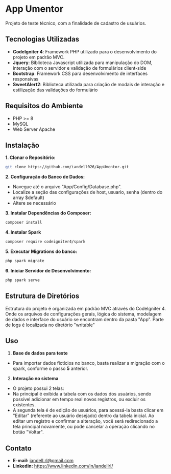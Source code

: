 # App Umentor
Projeto de teste técnico, com a finalidade de cadastro de usuários.

## Tecnologias Utilizadas
- **CodeIgniter 4**: Framework PHP utilizado para o desenvolvimento do projeto em padrão MVC.
- **Jquery**: Biblioteca Javascript utilizada para manipulação do DOM, interação com o servidor e validação de formulários client-side
- **Bootstrap**: Framework CSS para desenvolvimento de interfaces responsivas
- **SweetAlert2**: Biblioteca utilizada para criação de modais de interação e estilização das validações do formulário

## Requisitos do Ambiente
- PHP >= 8
- MySQL
- Web Server Apache

## Instalação
**1. Clonar o Repositório:**
```bash
git clone https://github.com/iandell026/AppUmentor.git
```

**2. Configuração do Banco de Dados:**
- Navegue até o arquivo "App/Config/Database.php".
- Localize a seção das configurações de host, usuario, senha (dentro do array $default)
- Altere se necessário

**3. Instalar Dependências do Composer:**
```bash
composer install
```

**4. Instalar Spark**
```bash
composer require codeigniter4/spark
```

**5. Executar Migrations do banco:**
```bash
php spark migrate
```

**6. Iniciar Servidor de Desenvolvimento:**
```bash
php spark serve
```

## Estrutura de Diretórios
Estrutura do projeto é organizada em padrão MVC através do CodeIgniter 4. Onde os arquivos de configurações gerais, lógica do sistema, modelagem de dados e interface do usuário se encontram dentro da pasta "App". Parte de logs é localizada no diretório "writable"

## Uso
1. **Base de dados para teste** 
- Para importar dados fictícios no banco, basta realizar a migração com o spark, conforme o passo **5** anterior.
2. **Interação no sistema** 
- O projeto possui 2 telas:
- Na principal é exibida a tabela com os dados dos usuários, sendo possível adicionar em tempo real novos registros, ou excluir os existentes.
- A segunda tela é de edição de usuários, para acessá-la basta clicar em "Editar" (referente ao usuário desejado) dentro da tabela inicial. Ao editar um registro e confirmar a alteração, você será redirecionado a tela principal novamente, ou pode cancelar a operação clicando no botão "Voltar".


## Contato
- **E-mail:** iandell.rl@gmail.com
- **Linkedin:** https://www.linkedin.com/in/iandellrl/
